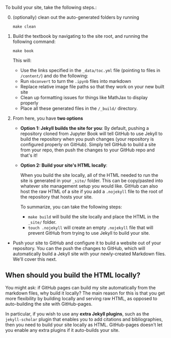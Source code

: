 To build your site, take the following steps.:

0. (optionally) clean out the auto-generated folders by running

       make clean

1. Build the textbook by navigating to the site root, and running the following command:

       make book

   This will:

   * Use the links specified in the `_data/toc.yml` file (pointing to files in `/content/`) and
     do the following: 
   * Run `nbconvert` to turn the `.ipynb` files into markdown
   * Replace relative image file paths so that they work on your new built site
   * Clean up formatting issues for things like MathJax to display properly
   * Place all these generated files in the `/_build/` directory.

2. From here, you have **two options**
    * **Option 1: Jekyll builds the site for you**: By default, pushing a repository
      cloned from Jupyter Book will tell GitHub to use Jekyll to build the repository
      when you push changes (your repository is configured properly on GitHub).
      Simply tell GitHub to build a site from your repo, then push the changes to
      your GitHub repo and that's it!
    * **Option 2: Build your site's HTML locally**:

      When you build the site locally, all of the HTML needed to run the site is
      generated in your `_site/` folder. This can be copy/pasted into whatever site
      management setup you would like. GitHub can also host the raw HTML of a site
      if you add a `.nojekyll` file to the root of the repository that hosts your site.

      To summarize, you can take the following steps:

      * `make build` will build the site locally and place the HTML in the `_site/` folder.
      * `touch .nojekyll` will create an empty `.nojekyll` file that will prevent GitHub from
        trying to use Jekyll to build your site.

* Push your site to GitHub and configure it to build a website out of your repository.
You can the push the changes to GitHub, which will automatically build a Jekyll site with
your newly-created Markdown files. We'll cover this next.

## When should you build the HTML locally?

You might ask: if GitHub pages can build my site automatically from the markdown files, why
build it locally? The main reason for this is that you get more flexibility by building locally
and serving raw HTML, as opposed to auto-building the site with GitHub-pages.

In particular, if you wish to use any **extra Jekyll plugins**, such as the `jekyll-scholar` plugin that
enables you to add citations and bibliographies, then you need to build your site
locally as HTML. GitHub-pages doesn't let you enable any extra plugins if it auto-builds your site.
